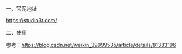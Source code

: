 一、官网地址

https://studio3t.com/

二、使用

参考：https://blog.csdn.net/weixin_39999535/article/details/81383196